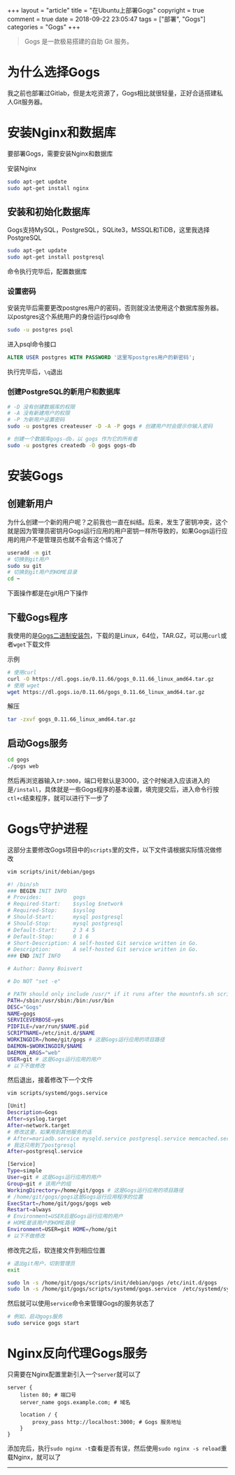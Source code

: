 +++
layout = "article"
title = "在Ubuntu上部署Gogs"
copyright = true
comment = true
date = 2018-09-22 23:05:47
tags = ["部署", "Gogs"]
categories = "Gogs"
+++

> Gogs 是一款极易搭建的自助 Git 服务。

为什么选择Gogs
======
我之前也部署过Gitlab，但是太吃资源了，Gogs相比就很轻量，正好合适搭建私人Git服务器。

<!-- more -->

安装Nginx和数据库
======
要部署Gogs，需要安装Nginx和数据库

安装Nginx

``` bash
sudo apt-get update
sudo apt-get install nginx
```

安装和初始化数据库
------

Gogs支持MySQL，PostgreSQL，SQLite3，MSSQL和TiDB，这里我选择PostgreSQL

``` bash
sudo apt-get update
sudo apt-get install postgresql
```

命令执行完毕后，配置数据库

### 设置密码
安装完毕后需要更改postgres用户的密码，否则就没法使用这个数据库服务器。以postgres这个系统用户的身份运行psql命令

``` bash
sudo -u postgres psql
```

进入psql命令接口

``` sql
ALTER USER postgres WITH PASSWORD '这里写postgres用户的新密码';
```

执行完毕后，`\q`退出

### 创建PostgreSQL的新用户和数据库

``` bash
# -D 没有创建数据库的权限
# -A 没有新建用户的权限
# -P 为新用户设置密码
sudo -u postgres createuser -D -A -P gogs # 创建用户时会提示你输入密码

# 创建一个数据库gogs-db，以 gogs 作为它的所有者
sudo -u postgres createdb -O gogs gogs-db
```

安装Gogs
======

创建新用户
------
为什么创建一个新的用户呢？之前我也一直在纠结。后来，发生了密钥冲突，这个就是因为管理员密钥月Gogs运行应用的用户密钥一样所导致的，如果Gogs运行应用的用户不是管理员也就不会有这个情况了

``` bash
useradd -m git
# 切换到git用户
sudo su git
# 切换到git用户的HOME目录
cd ~
```

下面操作都是在git用户下操作

下载Gogs程序
------

我使用的是[Gogs二进制安装包](https://gogs.io/docs/installation/install_from_binary#%E5%A6%82%E4%BD%95%E9%80%9A%E8%BF%87%E4%BA%8C%E8%BF%9B%E5%88%B6%E5%8D%87%E7%BA%A7%EF%BC%9F)，下载的是Linux，64位，TAR.GZ，可以用`curl`或者`wget`下载文件

示例
``` bash
# 使用curl
curl -O https://dl.gogs.io/0.11.66/gogs_0.11.66_linux_amd64.tar.gz
# 使用 wget
wget https://dl.gogs.io/0.11.66/gogs_0.11.66_linux_amd64.tar.gz
```

解压

``` bash
tar -zxvf gogs_0.11.66_linux_amd64.tar.gz
```

启动Gogs服务
------

``` bash
cd gogs
./gogs web
```

然后再浏览器输入`IP:3000`，端口号默认是3000，这个时候进入应该进入的是`/install`，具体就是一些Gogs程序的基本设置，填完提交后，进入命令行按`ctl+c`结束程序，就可以进行下一步了


Gogs守护进程
======

这部分主要修改Gogs项目中的`scripts`里的文件，以下文件请根据实际情况做修改

``` bash
vim scripts/init/debian/gogs
```

``` bash
#! /bin/sh
### BEGIN INIT INFO
# Provides:          gogs
# Required-Start:    $syslog $network
# Required-Stop:     $syslog
# Should-Start:      mysql postgresql
# Should-Stop:       mysql postgresql
# Default-Start:     2 3 4 5
# Default-Stop:      0 1 6
# Short-Description: A self-hosted Git service written in Go.
# Description:       A self-hosted Git service written in Go.
### END INIT INFO

# Author: Danny Boisvert

# Do NOT "set -e"

# PATH should only include /usr/* if it runs after the mountnfs.sh script
PATH=/sbin:/usr/sbin:/bin:/usr/bin
DESC="Gogs"
NAME=gogs
SERVICEVERBOSE=yes
PIDFILE=/var/run/$NAME.pid
SCRIPTNAME=/etc/init.d/$NAME
WORKINGDIR=/home/git/gogs # 这是Gogs运行应用的项目路径
DAEMON=$WORKINGDIR/$NAME
DAEMON_ARGS="web"
USER=git # 这是Gogs运行应用的用户
# 以下不做修改
```

然后退出，接着修改下一个文件

``` bash
vim scripts/systemd/gogs.service
```

``` bash
[Unit]
Description=Gogs
After=syslog.target
After=network.target
# 修改这里，如果用到其他服务的话
# After=mariadb.service mysqld.service postgresql.service memcached.service redis.service
# 我这只用到了postgresql
After=postgresql.service

[Service]
Type=simple
User=git # 这是Gogs运行应用的用户
Group=git # 该用户的组
WorkingDirectory=/home/git/gogs # 这是Gogs运行应用的项目路径
# /home/git/gogs/gogs这是Gogs运行应用程序的位置
ExecStart=/home/git/gogs/gogs web
Restart=always
# Environment=USER后是Gogs运行应用的用户
# HOME是该用户的HOME路径
Environment=USER=git HOME=/home/git
# 以下不做修改
```

修改完之后，软连接文件到相应位置

``` bash
# 退出git用户，切到管理员
exit

sudo ln -s /home/git/gogs/scripts/init/debian/gogs /etc/init.d/gogs
sudo ln -s /home/git/gogs/scripts/systemd/gogs.service  /etc/systemd/system/gogs.service
```

然后就可以使用`service`命令来管理Gogs的服务状态了

``` bash
# 例如，启动gogs服务
sudo service gogs start
```

Nginx反向代理Gogs服务
======

只需要在Nginx配置里新引入一个`server`就可以了

``` nginx
server {
    listen 80; # 端口号
    server_name gogs.example.com; # 域名

    location / {
        proxy_pass http://localhost:3000; # Gogs 服务地址
    }
}
```

添加完后，执行`sudo nginx -t`查看是否有误，然后使用`sudo nginx -s reload`重载Nginx，就可以了

---